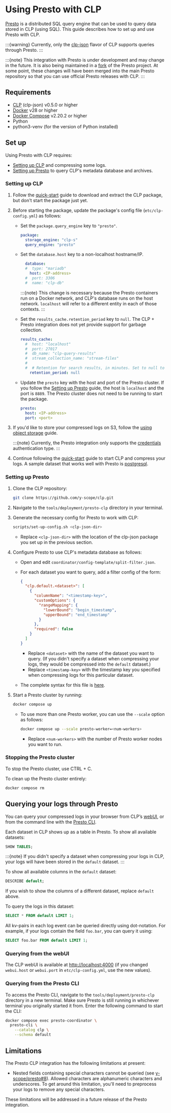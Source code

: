 # Using Presto with CLP

[Presto] is a distributed SQL query engine that can be used to query data stored in CLP (using SQL).
This guide describes how to set up and use Presto with CLP.

:::{warning}
Currently, only the [clp-json](quick-start/clp-json.md) flavor of CLP supports queries through
Presto.
:::

:::{note}
This integration with Presto is under development and may change in the future. It is also being
maintained in a [fork][yscope-presto] of the Presto project. At some point, these changes will have
been merged into the main Presto repository so that you can use official Presto releases with CLP.
:::

## Requirements

* [CLP][clp-releases] (clp-json) v0.5.0 or higher
* [Docker] v28 or higher
* [Docker Compose][docker-compose] v2.20.2 or higher
* Python
* python3-venv (for the version of Python installed)

## Set up

Using Presto with CLP requires:

* [Setting up CLP](#setting-up-clp) and compressing some logs.
* [Setting up Presto](#setting-up-presto) to query CLP's metadata database and archives.

### Setting up CLP

1. Follow the [quick-start](quick-start/index.md) guide to download and extract the CLP package,
   but don't start the package just yet.
2. Before starting the package, update the package's config file (`etc/clp-config.yml`) as follows:

    * Set the `package.query_engine` key to `"presto"`.

      ```yaml
      package:
        storage_engine: "clp-s"
        query_engine: "presto"
      ```

    * Set the `database.host` key to a non-localhost hostname/IP.

      ```yaml
        database:
        #  type: "mariadb"
          host: <IP-address>
        #  port: 3306
        #  name: "clp-db"
      ```

      :::{note}
      This change is necessary because the Presto containers run on a Docker network, and CLP's
      database runs on the host network. `localhost` will refer to a different entity in each of
      those contexts.
      :::

    * Set the `results_cache.retention_period` key to `null`. The CLP + Presto integration does not
      yet provide support for garbage collection.

      ```yaml
      results_cache:
        #  host: "localhost"
        #  port: 27017
        #  db_name: "clp-query-results"
        #  stream_collection_name: "stream-files"
        #
        #  # Retention for search results, in minutes. Set to null to disable automatic deletion.
          retention_period: null
      ```

    * Update the `presto` key with the host and port of the Presto cluster. If you follow the
      [Setting up Presto](#setting-up-presto) guide, the host is `localhost` and the port is `8889`.
      The Presto cluster does not need to be running to start the package.

      ```yaml
      presto:
        host: <IP-address>
        port: <port>
      ```

3. If you'd like to store your compressed logs on S3, follow the
   [using object storage](guides-using-object-storage/index.md) guide.

   :::{note}
   Currently, the Presto integration only supports the
   [credentials](guides-using-object-storage/clp-config.md#credentials) authentication type.
   :::

4. Continue following the [quick-start](./quick-start/index.md#using-clp) guide to start CLP and
   compress your logs. A sample dataset that works well with Presto is [postgresql].

### Setting up Presto

1. Clone the CLP repository:

    ```bash
    git clone https://github.com/y-scope/clp.git
    ```

2. Navigate to the `tools/deployment/presto-clp` directory in your terminal.
3. Generate the necessary config for Presto to work with CLP:

    ```bash
    scripts/set-up-config.sh <clp-json-dir>
    ```

    * Replace `<clp-json-dir>` with the location of the clp-json package you set up in the previous
      section.

4. Configure Presto to use CLP's metadata database as follows:

    * Open and edit `coordinator/config-template/split-filter.json`.
    * For each dataset you want to query, add a filter config of the form:

      ```json
      {
        "clp.default.<dataset>": [
          {
            "columnName": "<timestamp-key>",
            "customOptions": {
              "rangeMapping": {
                "lowerBound": "begin_timestamp",
                "upperBound": "end_timestamp"
              }
            },
            "required": false
          }
        ]
      }
      ```

      * Replace `<dataset>` with the name of the dataset you want to query. (If you didn't specify a
        dataset when compressing your logs, they would be compressed into the `default` dataset.)
      * Replace `<timestamp-key>` with the timestamp key you specified when compressing logs for
        this particular dataset.
    * The complete syntax for this file is [here][clp-connector-docs].

5. Start a Presto cluster by running:

    ```bash
    docker compose up
    ```

    * To use more than one Presto worker, you can use the `--scale` option as follows:

      ```bash
      docker compose up --scale presto-worker=<num-workers>
      ```

      * Replace `<num-workers>` with the number of Presto worker nodes you want to run.

### Stopping the Presto cluster

To stop the Presto cluster, use CTRL + C.

To clean up the Presto cluster entirely:

```bash
docker compose rm
```

## Querying your logs through Presto

You can query your compressed logs in your browser from CLP’s [webUI](#querying-from-the-webui), or
from the command line with the [Presto CLI](#querying-from-the-presto-cli).

Each dataset in CLP shows up as a table in Presto. To show all available datasets:

```sql
SHOW TABLES;
```

:::{note}
If you didn't specify a dataset when compressing your logs in CLP, your logs will have been stored
in the `default` dataset.
:::

To show all available columns in the `default` dataset:

```sql
DESCRIBE default;
```

If you wish to show the columns of a different dataset, replace `default` above.

To query the logs in this dataset:

```sql
SELECT * FROM default LIMIT 1;
```

All kv-pairs in each log event can be queried directly using dot-notation. For example, if your logs
contain the field `foo.bar`, you can query it using:

```sql
SELECT foo.bar FROM default LIMIT 1;
```

### Querying from the webUI

The CLP webUI is available at [http://localhost:4000](http://localhost:4000) (if you changed
`webui.host` or `webui.port` in `etc/clp-config.yml`, use the new values).

### Querying from the Presto CLI

To access the Presto CLI, navigate to the `tools/deployment/presto-clp` directory in a new terminal.
Make sure Presto is still running in whichever terminal you originally started it from. Enter the
following command to start the CLI:

```bash
docker compose exec presto-coordinator \
  presto-cli \
    --catalog clp \
    --schema default
```

## Limitations

The Presto CLP integration has the following limitations at present:

* Nested fields containing special characters cannot be queried (see [y-scope/presto#8]). Allowed
  characters are alphanumeric characters and underscores. To get around this limitation, you'll
  need to preprocess your logs to remove any special characters.

These limitations will be addressed in a future release of the Presto integration.

[clp-connector-docs]: https://docs.yscope.com/presto/connector/clp.html#split-filter-config-file
[clp-releases]: https://github.com/y-scope/clp/releases
[docker-compose]: https://docs.docker.com/compose/install/
[Docker]: https://docs.docker.com/engine/install/
[postgresql]: https://zenodo.org/records/10516401
[Presto]: https://prestodb.io/
[y-scope/presto#8]: https://github.com/y-scope/presto/issues/8
[yscope-presto]: https://github.com/y-scope/presto
